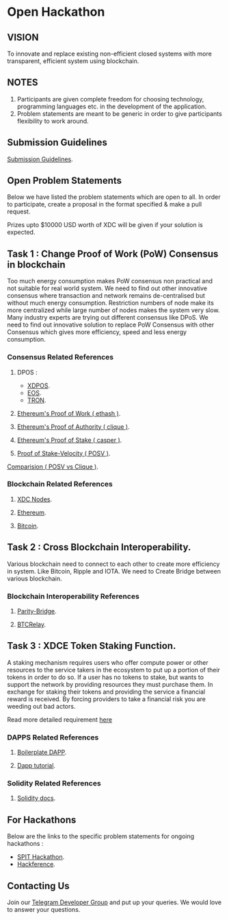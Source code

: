 # Open Hackathon

## VISION

To innovate and replace existing non-efficient closed systems with more transparent, efficient system using blockchain.

## NOTES
1. Participants are given complete freedom for choosing technology, programming languages etc. in the development of the application.
2. Problem statements are meant to be generic in order to give participants flexibility to work around.

## Submission Guidelines
 [Submission Guidelines](./SubmissionGuide).


## Open Problem Statements

Below we have listed the problem statements which are open to all. In order to participate, create a proposal in the format specified & make a pull request.

Prizes upto $10000 USD worth of XDC will be given if your solution is expected.

## Task 1 : Change Proof of Work (PoW) Consensus in blockchain

Too much energy consumption makes PoW consensus non practical and not suitable for real world system.
We need to find out other innovative consensus where transaction and network remains de-centralised but without much energy consumption.
Restriction numbers of node make its more centralized while large number of nodes makes the system very slow.
Many industry experts are trying out different consensus like DPoS.
We need to find out innovative solution to replace PoW Consensus with other Consensus which gives more efficiency, speed and less energy consumption.

### Consensus Related References

1. DPOS :
      * [XDPOS](https://github.com/riteshkakkad/XDPOS).
      * [EOS](https://github.com/EOSIO).
      * [TRON](https://github.com/tronprotocol/java-tron).

2. [Ethereum's Proof of Work ( ethash )](https://github.com/ethereum/go-ethereum/tree/master/consensus/ethash).

3. [Ethereum's Proof of Authority ( clique )](https://github.com/ethereum/go-ethereum/tree/master/consensus/clique).

4. [Ethereum's Proof of Stake ( casper )](https://github.com/ethereum/casper).

5. [Proof of Stake-Velocity ( POSV )](https://github.com/tomochain/tomochain).

[Comparision ( POSV vs Clique )](./Comparision_POSV_Clique.html).

### Blockchain Related References

1. [XDC Nodes](https://github.com/XinFinOrg/XDC01-docker-Nnodes).

2. [Ethereum](https://github.com/ethereum/go-ethereum).

3. [Bitcoin](https://github.com/bitcoin/bitcoin).


## Task 2 : Cross Blockchain Interoperability.

Various blockchain need to connect to each other to create more efficiency in system. Like Bitcoin, Ripple and IOTA. We need to Create Bridge between various blockchain.

### Blockchain Interoperability References

1. [Parity-Bridge](https://github.com/paritytech/parity-bridge).

2. [BTCRelay](https://github.com/ethereum/btcrelay).

## Task 3 : XDCE Token Staking Function.

A staking mechanism requires users who offer compute power or other resources to the service takers in the ecosystem to put up a portion of their tokens in order to do so. If a user has no tokens to stake, but wants to support the network by providing resources they must purchase them. In exchange for staking their tokens and providing the service a financial reward is received. By forcing providers to take a financial risk you are weeding out bad actors.

Read more detailed requirement [here](https://github.com/XinFinOrg/Hackathon/blob/master/OpenHackathon/XDCE_Staking_Function.md)

### DAPPS Related References

1. [Boilerplate DAPP](https://github.com/XinFinOrg/dapp-boilerplate).

2. [Dapp tutorial](https://docs.google.com/presentation/d/1XKhsEttbsRbdIouG65KWarMLmQDvJQDWIAywfQ4aNCE/edit?usp=sharing).

### Solidity Related References
1. [Solidity docs](https://docs.google.com/presentation/d/1NH98mdt3LgzpbR-tI_jkpFSkBq0KUwZ-8wQ1xNC4qRg/edit?usp=sharing).


## For Hackathons

Below are the links to the specific problem statements for ongoing hackathons :

* [SPIT Hackathon](./SPIT/ReadMe.md).
* [Hackference](./Hackference-2018/ReadMe.md).


## Contacting Us

Join our [Telegram Developer Group](https://t.me/XinFinDevelopers) and put up your queries. We would love to answer your questions.
